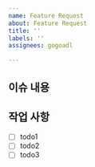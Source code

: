 ```yaml
---
name: Feature Request
about: Feature Request
title: ''
labels: ''
assignees: gogoadl

---
```


## 이슈 내용

## 작업 사항

- [ ] todo1
- [ ] todo2
- [ ] todo3
